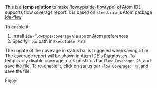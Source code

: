 This is a **temp solution** to make flowtype([ide-flowtype](https://github.com/flowtype/ide-flowtype)) of Atom IDE supports flow coverage report. It is based on `steelbrain`'s
Atom package [ide-flow](https://github.com/steelbrain/flow-ide).

To enable it:
1. Install `ide-flowtype-coverage` via `apm` or Atom preferences
2. Specify `flow` path in `Executable Path`

The update of the coverage in status bar is triggered when saving a file. The coverage report will
be shown in Atom IDE's Diagnostics. To temporarily disable coverage, click on status bar
`Flow Coverage: ?%`, and save the file. To re-enable it, click on status bar
`Flow Coverage: ?%`, and save the file.

Enjoy!
